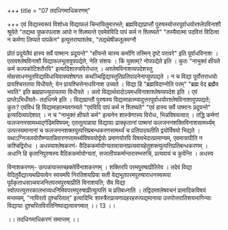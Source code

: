 +++
title = "07 तदधिगमाधिकरणम्"

+++
एवं विद्यास्वरूपं विशोध्य विद्याफलं चिन्तयितुमारभते; ब्रह्मविद्याप्राप्तौ पुरुषस्योत्तरपूर्वाधयोरश्लेपविनाशौ श्रूयेते "तद्यथा पुष्करपलाश आपो न श्लिष्यन्ते एवमेवंविदि पापं कर्म न श्लिष्यते" "तस्यैवात्मा पदवित्तं विदित्वा न कर्मणा लिप्यते पापकेन" इत्युत्तराघाश्लेषः, "तद्यथेषीकतूलमग्नौ

प्रोतं प्रदूयेतैवं हास्य सर्वे पाष्मानः प्रदूयन्ते" "क्षीयन्ते चास्य कर्माणि तस्मिन् दृष्टे परावरे" इति पूर्वाधविनाशः । एतावश्लेषविनाशौ विद्याफलभूतावुपपद्येते, नेति संशयः । किं युक्तम्? नोपपद्येते इति । कुतः "नाभुक्तं क्षीयते कर्म कल्पकोटिशतैरपि" इत्यादिशास्त्रविरोधात् । अश्लेषविनाशव्यपदेशस्तु मोक्षसाधनभूतविद्याविधायिवाक्यशेषगतः कथञ्चिद्विद्यास्तुतिप्रतिपादनेनाप्युपपद्यते । न च विद्या पूर्वोत्तराधयोः प्रायश्चित्ततया विधीयते; येन प्रायश्चित्तेनाधविनाश उच्यते । विद्या हि "ब्रह्मविदाप्नोति परम्" "ब्रह्म वेद ब्रह्मैव भवति" इति ब्रह्मप्राप्त्युपायतया विधीयते । अतो विद्यार्थवादोऽयमधविनाशाश्लेषव्यपदेश इति । एवं प्राप्तेऽभिधीयते- तदधिगमे इति । विद्याप्राप्तौ पुरुषस्य विद्यामाहात्म्यादुत्तरपूर्वाधयोरश्लेषविनाशावुपपद्यते; कुतः? एवंविधं हि विद्यामाहात्म्यवगम्यते "एवंविदि पापं कर्म न श्लिष्यते" "एवं हास्य सर्वे पाष्मानः प्रदूयन्ते" इत्यादिव्यपदेशात् । न च "नाभुक्तं क्षीयते कर्म" इत्यनेन शास्त्रेणास्य विरोधः, भिन्नविषयत्वात् । तद्धि कर्मणां फलजननसामथ्यर्द्गढिमविषयम्; एतत्तूत्पन्नाया विद्यायाः प्राक्कृतानां पाष्मनां फलजननशक्तिविनाशसामर्थ्यम् उत्पत्स्यमानानां च फलजननशक्तयुत्पत्तिप्रबन्धकरणसामर्थ्यं च प्रतिपादयतीति द्वयोर्विषयो भिद्यते । यथाऽग्निजलयोरौष्ण्यतन्निवारणप्तामर्थ्यविषययोर्द्वयोः प्रमाणयोरपि विषयभेदात्प्रामाण्यम्, एवमात्रापीति न कश्चिद्विरोधः । अधस्याश्लेषकरणं- वैदिककर्मायोग्यतावासनाप्रत्यवायहेतुशक्त्युत्पत्तिप्रतिबन्धकरणम् । अधानि हि कृतानिपुरुषस्य वैदिककर्मायोग्यतां, सजातीयकर्मान्तरारम्भरुचिं, प्रत्यवायं च कुर्वन्ति । अधस्य

विनाशकरणम्- उत्पन्नायास्तच्छक्तेर्विनाशकरणम् । शक्तिरपि परमपुरुषाप्रीतिरेव । तदेवं विद्या वेदितुर्वेद्यात्यथप्रियत्वेन स्वयमपि निरतिशयप्रिया सती वेद्यभूतपरमपुरुषाराधनस्वरूपा पूर्वकृताधसञ्चयजनितपरमपुरुषाप्रीतिं विनाशयति; सैव विद्या स्वोत्पत्त्युत्तरकालभाव्यधनिमिवपरमपुरुषाप्रीत्युत्पत्तिं च प्रतिबध्नाति । तद्विदमश्लेषवचनं प्रामादिकविषयं मन्तव्यम्, "नाविरतो दुश्चरितात्" इत्यादिभिः शास्त्रैराप्रायणादहरहरुत्पद्यमानाया उत्तरोत्तरातिशयभागिन्याः विद्यायाः दुश्चरितविरतिनिष्पाद्यत्वावगमात् ।। 13 ।।

।। तदधिगमाधिकरणं समाप्तम् ।।
